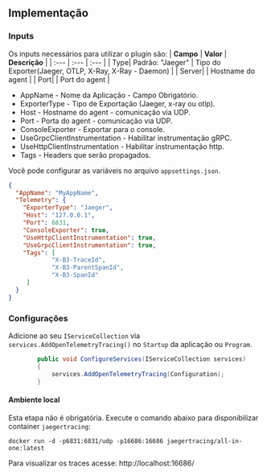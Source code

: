 ## **Implementação**

### **Inputs**
Os inputs necessários para utilizar o plugin são:
| **Campo** | **Valor** | **Descrição** |
| :--- | :--- | :--- |
| Type| Padrão: "Jaeger" | Tipo do Exporter(Jaeger, OTLP, X-Ray, X-Ray - Daemon) |
| Server|  | Hostname do agent  |
| Port|  | Port do agent  |

* AppName - Nome da Aplicação - Campo Obrigatório.
* ExporterType - Tipo de Exportação (Jaeger, x-ray ou otlp).
* Host - Hostname do agent - comunicação via UDP.
* Port - Porta do agent - comunicação via UDP.
* ConsoleExporter - Exportar para o console.
* UseGrpcClientInstrumentation - Habilitar instrumentação gRPC.
* UseHttpClientInstrumentation - Habilitar instrumentação http.
* Tags - Headers que serão propagados.

Você pode configurar as variáveis no arquivo `appsettings.json`.

```json
{
  "AppName": "MyAppName",  
  "Telemetry": {
    "ExporterType": "Jaeger",
    "Host": "127.0.0.1",
    "Port": 6831,
    "ConsoleExporter": true,
    "UseHttpClientInstrumentation": true,
    "UseGrpcClientInstrumentation": true,
    "Tags": [
            "X-B3-TraceId",
            "X-B3-ParentSpanId",
            "X-B3-SpanId"
     ]    
  }
}
```

### **Configurações**

Adicione ao seu `IServiceCollection` via `services.AddOpenTelemetryTracing()` no `Startup` da aplicação ou `Program`.

```csharp
        public void ConfigureServices(IServiceCollection services)
        {
            services.AddOpenTelemetryTracing(Configuration);
        }
```

#### **Ambiente local**

Esta etapa não é obrigatória. Execute o comando abaixo para disponibilizar container `jaegertracing`:

```
docker run -d -p6831:6831/udp -p16686:16686 jaegertracing/all-in-one:latest
```

Para visualizar os traces acesse: http://localhost:16686/